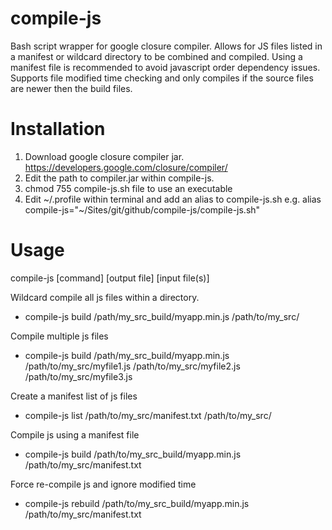compile-js
==========

Bash script wrapper for google closure compiler. Allows for JS files listed in a manifest or wildcard directory to be combined and compiled. 
Using a manifest file is recommended to avoid javascript order dependency issues.
Supports file modified time checking and only compiles if the source files are newer then the build files.


Installation
==========
1. Download google closure compiler jar. https://developers.google.com/closure/compiler/
2. Edit the path to compiler.jar within compile-js.
3. chmod 755 compile-js.sh file to use an executable
4. Edit ~/.profile within terminal and add an alias to compile-js.sh e.g. alias compile-js="~/Sites/git/github/compile-js/compile-js.sh"

Usage
==========

compile-js [command] [output file] [input file(s)]

Wildcard compile all js files within a directory.
* compile-js build /path/my_src_build/myapp.min.js /path/to/my_src/

Compile multiple js files
* compile-js build /path/my_src_build/myapp.min.js /path/to/my_src/myfile1.js /path/to/my_src/myfile2.js /path/to/my_src/myfile3.js

Create a manifest list of js files
* compile-js list /path/to/my_src/manifest.txt /path/to/my_src/

Compile js using a manifest file
* compile-js build /path/to/my_src_build/myapp.min.js /path/to/my_src/manifest.txt

Force re-compile js and ignore modified time
* compile-js rebuild /path/to/my_src_build/myapp.min.js /path/to/my_src/manifest.txt



